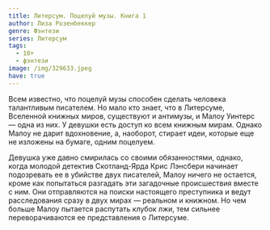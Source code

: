 ```yaml
---
title: Литерсум. Поцелуй музы. Книга 1
author: Лиза Розенбеккер
genre: Фэнтези
series: Литерсум
tags:
  - 18+
  - фэнтези
image: /img/329633.jpeg
have: true
---
```

Всем известно, что поцелуй музы способен сделать человека талантливым писателем. Но мало кто знает, что в Литерсуме, Вселенной книжных миров, существуют и антимузы, и Малоу Уинтерс — одна из них. У девушки есть доступ ко всем книжным мирам. Однако Малоу не дарит вдохновение, а, наоборот, стирает идеи, которые еще не изложены на бумаге, одним поцелуем.

Девушка уже давно смирилась со своими обязанностями, однако, когда молодой детектив Скотланд-Ярда Крис Лэнсбери начинает подозревать ее в убийстве двух писателей, Малоу ничего не остается, кроме как попытаться разгадать эти загадочные происшествия вместе с ним. Они отправляются на поиски настоящего преступника и ведут расследования сразу в двух мирах — реальном и книжном. Но чем больше Малоу пытается распутать клубок лжи, тем сильнее переворачиваются ее представления о Литерсуме.